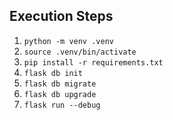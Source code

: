 Execution Steps
--
1. `python -m venv .venv`
2. `source .venv/bin/activate`
3. `pip install -r requirements.txt`
4. `flask db init`
5. `flask db migrate`
6. `flask db upgrade`
7. `flask run --debug`
